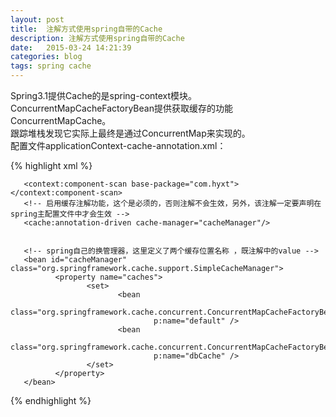 ```yaml
---
layout: post
title:  注解方式使用spring自带的Cache
description: 注解方式使用spring自带的Cache
date:   2015-03-24 14:21:39
categories: blog
tags: spring cache
---
```

Spring3.1提供Cache的是spring-context模块。ConcurrentMapCacheFactoryBean提供获取缓存的功能ConcurrentMapCache。  
跟踪堆栈发现它实际上最终是通过ConcurrentMap来实现的。  
配置文件applicationContext-cache-annotation.xml：

{% highlight xml %}
<beans xmlns="http://www.springframework.org/schema/beans"
       xmlns:xsi="http://www.w3.org/2001/XMLSchema-instance" xmlns:p="http://www.springframework.org/schema/p"
       xmlns:cache="http://www.springframework.org/schema/cache"
       xmlns:context="http://www.springframework.org/schema/context"
       xsi:schemaLocation="
                http://www.springframework.org/schema/beans http://www.springframework.org/schema/beans/spring-beans-3.1.xsd  
                http://www.springframework.org/schema/cache http://www.springframework.org/schema/cache/spring-cache-3.1.xsd
                http://www.springframework.org/schema/context
                http://www.springframework.org/schema/context/spring-context-3.0.xsd">

       <context:component-scan base-package="com.hyxt"></context:component-scan>
       <!-- 启用缓存注解功能，这个是必须的，否则注解不会生效，另外，该注解一定要声明在spring主配置文件中才会生效 -->
       <cache:annotation-driven cache-manager="cacheManager"/>


       <!-- spring自己的换管理器，这里定义了两个缓存位置名称 ，既注解中的value -->
       <bean id="cacheManager" class="org.springframework.cache.support.SimpleCacheManager">
              <property name="caches">
                     <set>
                            <bean
                                    class="org.springframework.cache.concurrent.ConcurrentMapCacheFactoryBean"
                                    p:name="default" />
                            <bean
                                    class="org.springframework.cache.concurrent.ConcurrentMapCacheFactoryBean"
                                    p:name="dbCache" />
                     </set>
              </property>
       </bean>
</beans>
{% endhighlight %}